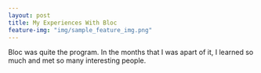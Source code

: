 ```yaml
---
layout: post
title: My Experiences With Bloc
feature-img: "img/sample_feature_img.png"
---
```

Bloc was quite the program. In the months that I was apart of it, I learned so much and met so many interesting people.
